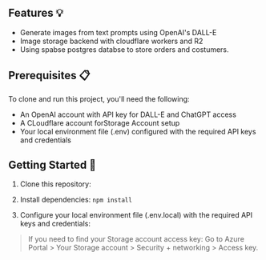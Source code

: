 

## Features 💡
* Generate images from text prompts using OpenAI's DALL-E
* Image storage backend with cloudflare workers and R2
* Using spabse postgres databse to store orders and costumers.

## Prerequisites 📋
To clone and run this project, you'll need the following:

* An OpenAI account with API key for DALL-E and ChatGPT access
* A CLoudflare account forStorage Account setup
* Your local environment file (.env) configured with the required API keys and credentials

## Getting Started 🚀
1. Clone this repository:
2. Install dependencies:
`npm install`

3. Configure your local environment file (.env.local) with the required API keys and credentials:



> If you need to find your Storage account access key: Go to Azure Portal > Your Storage account > Security + networking > Access key.
